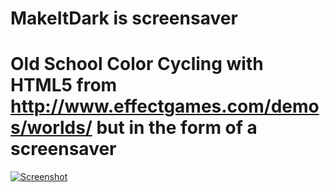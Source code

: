 # MakeItDark is screensaver

# Old School Color Cycling with HTML5 from http://www.effectgames.com/demos/worlds/ but in the form of a screensaver

[![Screenshot](https://dirkncl.github.io/MakeItDark/images/v29.gif)](https://dirkncl.github.io/MakeItDark/index.html?ssTime=40)



